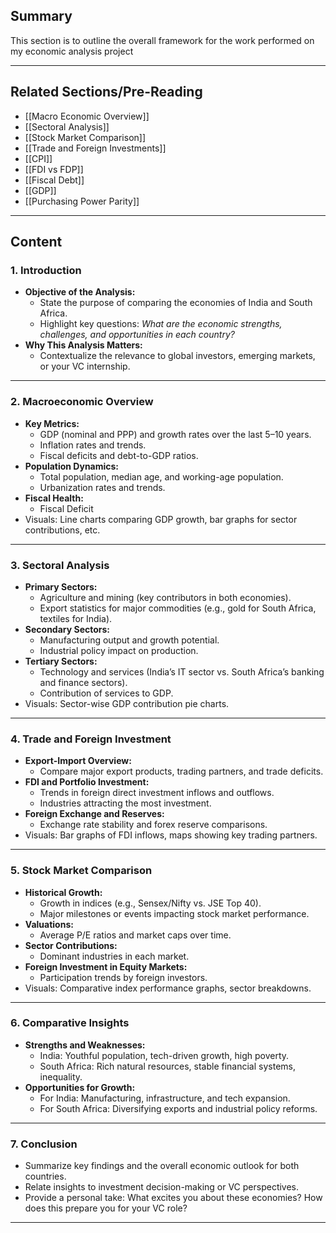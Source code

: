 ## Summary

This section is to outline the overall framework for the work performed on my economic analysis project

-------------------------------------------------------------------
## Related Sections/Pre-Reading

- [[Macro Economic Overview]]
- [[Sectoral Analysis]]
- [[Stock Market Comparison]]
- [[Trade and Foreign Investments]]
- [[CPI]]
- [[FDI vs FDP]]
- [[Fiscal Debt]]
- [[GDP]]
- [[Purchasing Power Parity]]

-------------------------------------------------------------------
## Content

### 1. Introduction

- **Objective of the Analysis:**
    - State the purpose of comparing the economies of India and South Africa.
    - Highlight key questions: _What are the economic strengths, challenges, and opportunities in each country?_
- **Why This Analysis Matters:**
    - Contextualize the relevance to global investors, emerging markets, or your VC internship.

---

### 2. Macroeconomic Overview

- **Key Metrics:**
    - GDP (nominal and PPP) and growth rates over the last 5–10 years.
    - Inflation rates and trends.
    - Fiscal deficits and debt-to-GDP ratios.
- **Population Dynamics:**
    - Total population, median age, and working-age population.
    - Urbanization rates and trends.
- **Fiscal Health:**
    - Fiscal Deficit
- Visuals: Line charts comparing GDP growth, bar graphs for sector contributions, etc.

---

### 3. Sectoral Analysis

- **Primary Sectors:**
    - Agriculture and mining (key contributors in both economies).
    - Export statistics for major commodities (e.g., gold for South Africa, textiles for India).
- **Secondary Sectors:**
    - Manufacturing output and growth potential.
    - Industrial policy impact on production.
- **Tertiary Sectors:**
    - Technology and services (India’s IT sector vs. South Africa’s banking and finance sectors).
    - Contribution of services to GDP.
- Visuals: Sector-wise GDP contribution pie charts.

---

### 4. Trade and Foreign Investment

- **Export-Import Overview:**
    - Compare major export products, trading partners, and trade deficits.
- **FDI and Portfolio Investment:**
    - Trends in foreign direct investment inflows and outflows.
    - Industries attracting the most investment.
- **Foreign Exchange and Reserves:**
    - Exchange rate stability and forex reserve comparisons.
- Visuals: Bar graphs of FDI inflows, maps showing key trading partners.

---

### 5. Stock Market Comparison

- **Historical Growth:**
    - Growth in indices (e.g., Sensex/Nifty vs. JSE Top 40).
    - Major milestones or events impacting stock market performance.
- **Valuations:**
    - Average P/E ratios and market caps over time.
- **Sector Contributions:**
    - Dominant industries in each market.
- **Foreign Investment in Equity Markets:**
    - Participation trends by foreign investors.
- Visuals: Comparative index performance graphs, sector breakdowns.


---

### 6. Comparative Insights

- **Strengths and Weaknesses:**
    - India: Youthful population, tech-driven growth, high poverty.
    - South Africa: Rich natural resources, stable financial systems, inequality.
- **Opportunities for Growth:**
    - For India: Manufacturing, infrastructure, and tech expansion.
    - For South Africa: Diversifying exports and industrial policy reforms.

---

### 7. Conclusion

- Summarize key findings and the overall economic outlook for both countries.
- Relate insights to investment decision-making or VC perspectives.
- Provide a personal take: What excites you about these economies? How does this prepare you for your VC role?

---
